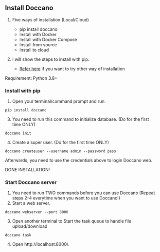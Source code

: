 ## Install Doccano
1. Five ways of installation (Local/Cloud)
    - pip install doccano
    - Install with Docker
    - Install with Docker Compose
    - Install from source
    - Install to cloud

2. I will show the steps to install with pip.
    - [Refer here](https://doccano.github.io/doccano/install-and-upgrade-doccano/) if you want to try other way of installation

Requirement: Python 3.8+

### Install with pip
1. Open your terminal/command prompt and run: 
```
pip install doccano
```
3. You need to run this command to initialize database. (Do for the first time ONLY)
```
doccano init
```
4. Create a super user. (Do for the first time ONLY)
```
doccano createuser --username admin --password pass
```
Afterwards, you need to use the credentials above to login Doccano web.

DONE INSTALLATION!

### Start Doccano server 
1. You need to run TWO commands before you can use Doccano (Repeat steps 2-4 everytime when you want to use Doccano!)
2. Start a web server.
```
doccano webserver --port 8000
```
3. Open another terminal to Start the task queue to handle file upload/download
```
doccano task
```
4. Open http://localhost:8000/.

